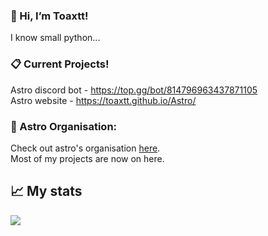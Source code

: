 ### 👋 Hi, I’m Toaxtt!

I know small python...


### 📋 Current Projects!

Astro discord bot - https://top.gg/bot/814796963437871105 <br/>
Astro website - https://toaxtt.github.io/Astro/


### 🚀 Astro Organisation:

Check out astro's organisation [here](https://github.com/Astro-Developer). <br/>
Most of my projects are now on here.

<h2>📈 My stats</h2>

<img src="https://github-readme-stats.vercel.app/api?username=Toaxtt&&show_icons=true&title_color=ffffff&icon_color=bb2acf&text_color=7289da&bg_color=121212">

